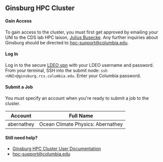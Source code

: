 ## Ginsburg HPC Cluster 


#### Gain Access
To gain access to the cluster, you must first get approved by emailing your UNI to the CDS lab HPC laison, [Julius Busecke](mailto:julius@ldeo.columbia.edu). Any further inquiries about Ginsburg should be directed to hpc-support@columbia.edu.

#### Log In
Log in to the secure [LDEO vpn](https://ldeo-it.ldeo.columbia.edu/content/vpn-virtual-private-network) with your LDEO username and password. From your terminal, SSH into the submit node: ```ssh <UNI>@ginsburg.rcs.columbia.edu```. Enter your Columbia password. 

#### Submit a Job
You must specify an account when you're ready to submit a job to the cluster. 

| Account |  Full Name  |  
|----------|-------------|
| abernathey |    Ocean Climate Physics: Abernathey   |  



#### Still need help?
- [Ginsburg HPC Cluster User Documentation](https://confluence.columbia.edu/confluence/display/rcs/Ginsburg+HPC+Cluster+User+Documentation)
- hpc-support@columbia.edu
